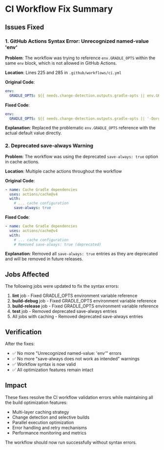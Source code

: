 # CI Workflow Fix Summary

## Issues Fixed

### 1. GitHub Actions Syntax Error: Unrecognized named-value 'env'

**Problem**: The workflow was trying to reference `env.GRADLE_OPTS` within the same `env` block, which is not allowed in GitHub Actions.

**Location**: Lines 225 and 285 in `.github/workflows/ci.yml`

**Original Code**:
```yaml
env:
  GRADLE_OPTS: ${{ needs.change-detection.outputs.gradle-opts || env.GRADLE_OPTS }}
```

**Fixed Code**:
```yaml
env:
  GRADLE_OPTS: ${{ needs.change-detection.outputs.gradle-opts || '-Dorg.gradle.daemon=false -Dorg.gradle.workers.max=2' }}
```

**Explanation**: Replaced the problematic `env.GRADLE_OPTS` reference with the actual default value directly.

### 2. Deprecated save-always Warning

**Problem**: The workflow was using the deprecated `save-always: true` option in cache actions.

**Location**: Multiple cache actions throughout the workflow

**Original Code**:
```yaml
- name: Cache Gradle dependencies
  uses: actions/cache@v4
  with:
    # ... cache configuration
    save-always: true
```

**Fixed Code**:
```yaml
- name: Cache Gradle dependencies
  uses: actions/cache@v4
  with:
    # ... cache configuration
    # Removed save-always: true (deprecated)
```

**Explanation**: Removed all `save-always: true` entries as they are deprecated and will be removed in future releases.

## Jobs Affected

The following jobs were updated to fix the syntax errors:

1. **lint** job - Fixed GRADLE_OPTS environment variable reference
2. **build-debug** job - Fixed GRADLE_OPTS environment variable reference  
3. **build-release** job - Fixed GRADLE_OPTS environment variable reference
4. **test** job - Removed deprecated save-always entries
5. All jobs with caching - Removed deprecated save-always entries

## Verification

After the fixes:
- ✅ No more "Unrecognized named-value: 'env'" errors
- ✅ No more "save-always does not work as intended" warnings
- ✅ Workflow syntax is now valid
- ✅ All optimization features remain intact

## Impact

These fixes resolve the CI workflow validation errors while maintaining all the build optimization features:
- Multi-layer caching strategy
- Change detection and selective builds
- Parallel execution optimization
- Error handling and retry mechanisms
- Performance monitoring and metrics

The workflow should now run successfully without syntax errors.